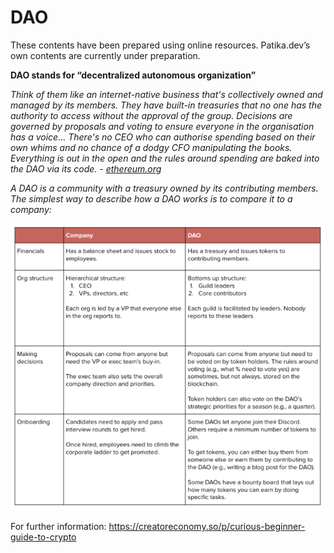 # DAO

These contents have been prepared using online resources. Patika.dev’s own contents are currently under preparation.

**DAO stands for “decentralized autonomous organization”**

_Think of them like an internet-native business that's collectively owned and managed by its members. They have built-in treasuries that no one has the authority to access without the approval of the group. Decisions are governed by proposals and voting to ensure everyone in the organisation has a voice… There's no CEO who can authorise spending based on their own whims and no chance of a dodgy CFO manipulating the books. Everything is out in the open and the rules around spending are baked into the DAO via its code. - [ethereum.org](ethereum.org)_

_A DAO is a community with a treasury owned by its contributing members. The simplest way to describe how a DAO works is to compare it to a company:_

![images](https://raw.githubusercontent.com/Kodluyoruz/taskforce/main/Web3/dao/figures/daos.PNG)

For further information: https://creatoreconomy.so/p/curious-beginner-guide-to-crypto
